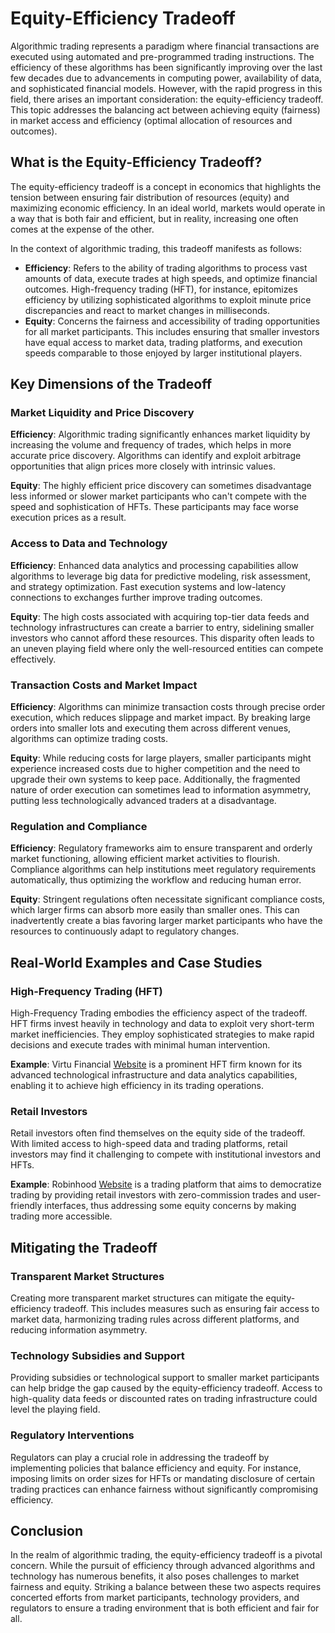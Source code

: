 # Equity-Efficiency Tradeoff

Algorithmic trading represents a paradigm where financial transactions are executed using automated and pre-programmed trading instructions. The efficiency of these algorithms has been significantly improving over the last few decades due to advancements in computing power, availability of data, and sophisticated financial models. However, with the rapid progress in this field, there arises an important consideration: the equity-efficiency tradeoff. This topic addresses the balancing act between achieving equity (fairness) in market access and efficiency (optimal allocation of resources and outcomes).

## What is the Equity-Efficiency Tradeoff?

The equity-efficiency tradeoff is a concept in economics that highlights the tension between ensuring fair distribution of resources (equity) and maximizing economic efficiency. In an ideal world, markets would operate in a way that is both fair and efficient, but in reality, increasing one often comes at the expense of the other.

In the context of algorithmic trading, this tradeoff manifests as follows:
- **Efficiency**: Refers to the ability of trading algorithms to process vast amounts of data, execute trades at high speeds, and optimize financial outcomes. High-frequency trading (HFT), for instance, epitomizes efficiency by utilizing sophisticated algorithms to exploit minute price discrepancies and react to market changes in milliseconds.
- **Equity**: Concerns the fairness and accessibility of trading opportunities for all market participants. This includes ensuring that smaller investors have equal access to market data, trading platforms, and execution speeds comparable to those enjoyed by larger institutional players.

## Key Dimensions of the Tradeoff

### Market Liquidity and Price Discovery

**Efficiency**: Algorithmic trading significantly enhances market liquidity by increasing the volume and frequency of trades, which helps in more accurate price discovery. Algorithms can identify and exploit arbitrage opportunities that align prices more closely with intrinsic values.

**Equity**: The highly efficient price discovery can sometimes disadvantage less informed or slower market participants who can't compete with the speed and sophistication of HFTs. These participants may face worse execution prices as a result.

### Access to Data and Technology

**Efficiency**: Enhanced data analytics and processing capabilities allow algorithms to leverage big data for predictive modeling, risk assessment, and strategy optimization. Fast execution systems and low-latency connections to exchanges further improve trading outcomes.

**Equity**: The high costs associated with acquiring top-tier data feeds and technology infrastructures can create a barrier to entry, sidelining smaller investors who cannot afford these resources. This disparity often leads to an uneven playing field where only the well-resourced entities can compete effectively.

### Transaction Costs and Market Impact

**Efficiency**: Algorithms can minimize transaction costs through precise order execution, which reduces slippage and market impact. By breaking large orders into smaller lots and executing them across different venues, algorithms can optimize trading costs.

**Equity**: While reducing costs for large players, smaller participants might experience increased costs due to higher competition and the need to upgrade their own systems to keep pace. Additionally, the fragmented nature of order execution can sometimes lead to information asymmetry, putting less technologically advanced traders at a disadvantage.

### Regulation and Compliance

**Efficiency**: Regulatory frameworks aim to ensure transparent and orderly market functioning, allowing efficient market activities to flourish. Compliance algorithms can help institutions meet regulatory requirements automatically, thus optimizing the workflow and reducing human error.

**Equity**: Stringent regulations often necessitate significant compliance costs, which larger firms can absorb more easily than smaller ones. This can inadvertently create a bias favoring larger market participants who have the resources to continuously adapt to regulatory changes.

## Real-World Examples and Case Studies

### High-Frequency Trading (HFT)

High-Frequency Trading embodies the efficiency aspect of the tradeoff. HFT firms invest heavily in technology and data to exploit very short-term market inefficiencies. They employ sophisticated strategies to make rapid decisions and execute trades with minimal human intervention.

**Example**: Virtu Financial [Website](https://www.virtu.com/) is a prominent HFT firm known for its advanced technological infrastructure and data analytics capabilities, enabling it to achieve high efficiency in its trading operations.

### Retail Investors

Retail investors often find themselves on the equity side of the tradeoff. With limited access to high-speed data and trading platforms, retail investors may find it challenging to compete with institutional investors and HFTs.

**Example**: Robinhood [Website](https://robinhood.com/) is a trading platform that aims to democratize trading by providing retail investors with zero-commission trades and user-friendly interfaces, thus addressing some equity concerns by making trading more accessible.

## Mitigating the Tradeoff

### Transparent Market Structures

Creating more transparent market structures can mitigate the equity-efficiency tradeoff. This includes measures such as ensuring fair access to market data, harmonizing trading rules across different platforms, and reducing information asymmetry.

### Technology Subsidies and Support

Providing subsidies or technological support to smaller market participants can help bridge the gap caused by the equity-efficiency tradeoff. Access to high-quality data feeds or discounted rates on trading infrastructure could level the playing field.

### Regulatory Interventions

Regulators can play a crucial role in addressing the tradeoff by implementing policies that balance efficiency and equity. For instance, imposing limits on order sizes for HFTs or mandating disclosure of certain trading practices can enhance fairness without significantly compromising efficiency.

## Conclusion

In the realm of algorithmic trading, the equity-efficiency tradeoff is a pivotal concern. While the pursuit of efficiency through advanced algorithms and technology has numerous benefits, it also poses challenges to market fairness and equity. Striking a balance between these two aspects requires concerted efforts from market participants, technology providers, and regulators to ensure a trading environment that is both efficient and fair for all.
